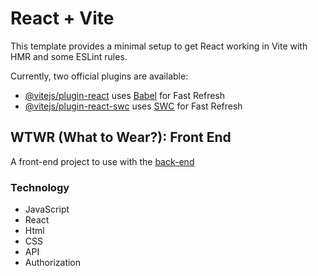 # React + Vite

This template provides a minimal setup to get React working in Vite with HMR and some ESLint rules.

Currently, two official plugins are available:

- [@vitejs/plugin-react](https://github.com/vitejs/vite-plugin-react/blob/main/packages/plugin-react/README.md) uses [Babel](https://babeljs.io/) for Fast Refresh
- [@vitejs/plugin-react-swc](https://github.com/vitejs/vite-plugin-react-swc) uses [SWC](https://swc.rs/) for Fast Refresh

## WTWR (What to Wear?): Front End

A front-end project to use with the [back-end](https://github.com/Tblythe65/se_project_express)

### Technology

- JavaScript
- React
- Html
- CSS
- API
- Authorization
